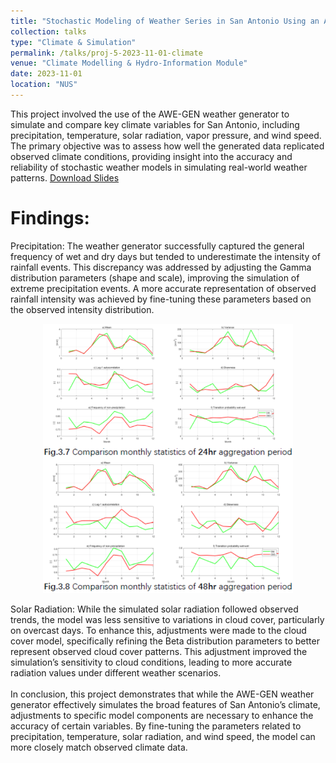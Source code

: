 ```yaml
---
title: "Stochastic Modeling of Weather Series in San Antonio Using an Advanced Weather Generator"
collection: talks
type: "Climate & Simulation"
permalink: /talks/proj-5-2023-11-01-climate
venue: "Climate Modelling & Hydro-Information Module"
date: 2023-11-01
location: "NUS"
---
```


This project involved the use of the AWE-GEN weather generator to simulate and compare key climate variables for San Antonio, including precipitation, temperature, solar radiation, vapor pressure, and wind speed. The primary objective was to assess how well the generated data replicated observed climate conditions, providing insight into the accuracy and reliability of stochastic weather models in simulating real-world weather patterns.
[Download Slides](http://kingdaxing.github.io/files/Climate_AWEGEN.pdf)


Findings: 
======
Precipitation: The weather generator successfully captured the general frequency of wet and dry days but tended to underestimate the intensity of rainfall events. This discrepancy was addressed by adjusting the Gamma distribution parameters (shape and scale), improving the simulation of extreme precipitation events. A more accurate representation of observed rainfall intensity was achieved by fine-tuning these parameters based on the observed intensity distribution.<br/>
<p align="center">
  <img src='/images/proj-climate-1.PNG' alt='Image Description' width='400> 
</p> 

Temperature: The simulated temperature data generally reflected the expected seasonal cycles, but there was a slight underestimation of extreme temperature values, particularly during heatwaves and cold spells. This was addressed by refining the autoregressive model (AR(1)), adjusting the autoregressive coefficient to capture the persistence of extreme temperatures more effectively. Additionally, the seasonal amplitude and standard deviation were fine-tuned to better match observed temperature variability across different seasons, ensuring a more realistic simulation of temperature extremes.<br/>
<p align="center">
  <img src='/images/proj-climate-2.PNG' alt='Image Description' width='400'> 
</p> 

Solar Radiation: While the simulated solar radiation followed observed trends, the model was less sensitive to variations in cloud cover, particularly on overcast days. To enhance this, adjustments were made to the cloud cover model, specifically refining the Beta distribution parameters to better represent observed cloud cover patterns. This adjustment improved the simulation’s sensitivity to cloud conditions, leading to more accurate radiation values under different weather scenarios.
<br/>
<br/>
In conclusion, this project demonstrates that while the AWE-GEN weather generator effectively simulates the broad features of San Antonio’s climate, adjustments to specific model components are necessary to enhance the accuracy of certain variables. By fine-tuning the parameters related to precipitation, temperature, solar radiation, and wind speed, the model can more closely match observed climate data. 
